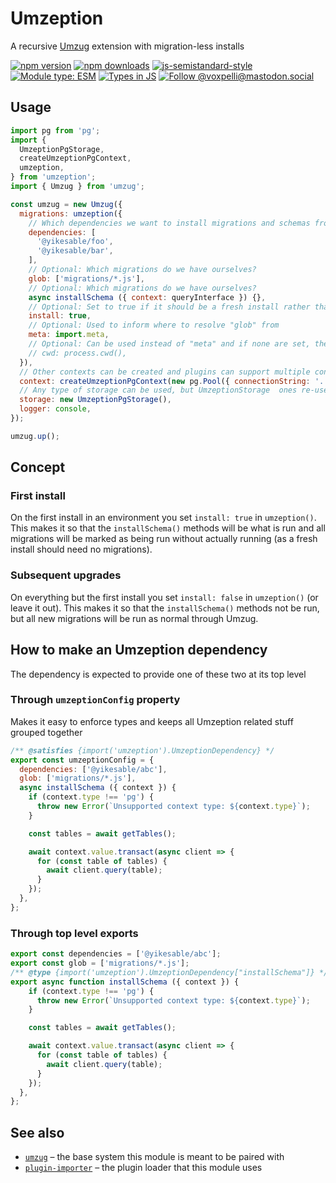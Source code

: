 # Umzeption

A recursive [Umzug](https://github.com/sequelize/umzug) extension with migration-less installs

[![npm version](https://img.shields.io/npm/v/umzeption.svg?style=flat)](https://www.npmjs.com/package/umzeption)
[![npm downloads](https://img.shields.io/npm/dm/umzeption.svg?style=flat)](https://www.npmjs.com/package/umzeption)
[![js-semistandard-style](https://img.shields.io/badge/code%20style-semistandard-brightgreen.svg)](https://github.com/voxpelli/eslint-config)
[![Module type: ESM](https://img.shields.io/badge/module%20type-esm-brightgreen)](https://github.com/voxpelli/badges-cjs-esm)
[![Types in JS](https://img.shields.io/badge/types_in_js-yes-brightgreen)](https://github.com/voxpelli/types-in-js)
[![Follow @voxpelli@mastodon.social](https://img.shields.io/mastodon/follow/109247025527949675?domain=https%3A%2F%2Fmastodon.social&style=social)](https://mastodon.social/@voxpelli)

## Usage

```javascript
import pg from 'pg';
import {
  UmzeptionPgStorage,
  createUmzeptionPgContext,
  umzeption,
} from 'umzeption';
import { Umzug } from 'umzug';

const umzug = new Umzug({
  migrations: umzeption({
    // Which dependencies we want to install migrations and schemas from
    dependencies: [
      '@yikesable/foo',
      '@yikesable/bar',
    ],
    // Optional: Which migrations do we have ourselves?
    glob: ['migrations/*.js'],
    // Optional: Which migrations do we have ourselves?
    async installSchema ({ context: queryInterface }) {},
    // Optional: Set to true if it should be a fresh install rather than a migration
    install: true,
    // Optional: Used to inform where to resolve "glob" from
    meta: import.meta,
    // Optional: Can be used instead of "meta" and if none are set, then process.cwd() is the default
    // cwd: process.cwd(),
  }),
  // Other contexts can be created and plugins can support multiple contexts
  context: createUmzeptionPgContext(new pg.Pool({ connectionString: '...' })),
  // Any type of storage can be used, but UmzeptionStorage  ones re-use the context's connection + ensures a match with the context types
  storage: new UmzeptionPgStorage(),
  logger: console,
});

umzug.up();
```

## Concept

### First install

On the first install in an environment you set `install: true` in `umzeption()`. This makes it so that the `installSchema()` methods will be what is run and all migrations will be marked as being run without actually running (as a fresh install should need no migrations).

### Subsequent upgrades

On everything but the first install you set `install: false` in `umzeption()` (or leave it out). This makes it so that the `installSchema()` methods not be run, but all new migrations will be run as normal through Umzug.

## How to make an Umzeption dependency

The dependency is expected to provide one of these two at its top level

### Through `umzeptionConfig` property

Makes it easy to enforce types and keeps all Umzeption related stuff grouped together

```javascript
/** @satisfies {import('umzeption').UmzeptionDependency} */
export const umzeptionConfig = {
  dependencies: ['@yikesable/abc'],
  glob: ['migrations/*.js'],
  async installSchema ({ context }) {
    if (context.type !== 'pg') {
      throw new Error(`Unsupported context type: ${context.type}`);
    }

    const tables = await getTables();

    await context.value.transact(async client => {
      for (const table of tables) {
        await client.query(table);
      }
    });
  },
};
```

### Through top level exports

```javascript
export const dependencies = ['@yikesable/abc'];
export const glob = ['migrations/*.js'];
/** @type {import('umzeption').UmzeptionDependency["installSchema"]} */
export async function installSchema ({ context }) {
    if (context.type !== 'pg') {
      throw new Error(`Unsupported context type: ${context.type}`);
    }

    const tables = await getTables();

    await context.value.transact(async client => {
      for (const table of tables) {
        await client.query(table);
      }
    });
  },
};
```

## See also

* [`umzug`](https://github.com/sequelize/umzug) – the base system this module is meant to be paired with
* [`plugin-importer`](https://github.com/voxpelli/plugin-importer) – the plugin loader that this module uses
